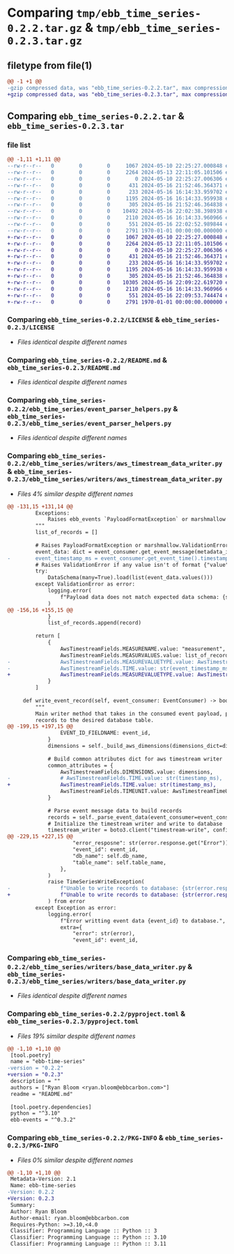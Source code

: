 # Comparing `tmp/ebb_time_series-0.2.2.tar.gz` & `tmp/ebb_time_series-0.2.3.tar.gz`

## filetype from file(1)

```diff
@@ -1 +1 @@
-gzip compressed data, was "ebb_time_series-0.2.2.tar", max compression
+gzip compressed data, was "ebb_time_series-0.2.3.tar", max compression
```

## Comparing `ebb_time_series-0.2.2.tar` & `ebb_time_series-0.2.3.tar`

### file list

```diff
@@ -1,11 +1,11 @@
--rw-r--r--   0        0        0     1067 2024-05-10 22:25:27.000848 ebb_time_series-0.2.2/LICENSE
--rw-r--r--   0        0        0     2264 2024-05-13 22:11:05.101506 ebb_time_series-0.2.2/README.md
--rw-r--r--   0        0        0        0 2024-05-10 22:25:27.006306 ebb_time_series-0.2.2/ebb_time_series/__init__.py
--rw-r--r--   0        0        0      431 2024-05-16 21:52:46.364371 ebb_time_series-0.2.2/ebb_time_series/constants.py
--rw-r--r--   0        0        0      233 2024-05-16 16:14:33.959702 ebb_time_series-0.2.2/ebb_time_series/data_schema.py
--rw-r--r--   0        0        0     1195 2024-05-16 16:14:33.959938 ebb_time_series-0.2.2/ebb_time_series/event_parser_helpers.py
--rw-r--r--   0        0        0      305 2024-05-16 21:52:46.364838 ebb_time_series-0.2.2/ebb_time_series/exceptions.py
--rw-r--r--   0        0        0    10492 2024-05-16 22:02:38.398938 ebb_time_series-0.2.2/ebb_time_series/writers/aws_timestream_data_writer.py
--rw-r--r--   0        0        0     2110 2024-05-16 16:14:33.960966 ebb_time_series-0.2.2/ebb_time_series/writers/base_data_writer.py
--rw-r--r--   0        0        0      551 2024-05-16 22:02:52.989844 ebb_time_series-0.2.2/pyproject.toml
--rw-r--r--   0        0        0     2791 1970-01-01 00:00:00.000000 ebb_time_series-0.2.2/PKG-INFO
+-rw-r--r--   0        0        0     1067 2024-05-10 22:25:27.000848 ebb_time_series-0.2.3/LICENSE
+-rw-r--r--   0        0        0     2264 2024-05-13 22:11:05.101506 ebb_time_series-0.2.3/README.md
+-rw-r--r--   0        0        0        0 2024-05-10 22:25:27.006306 ebb_time_series-0.2.3/ebb_time_series/__init__.py
+-rw-r--r--   0        0        0      431 2024-05-16 21:52:46.364371 ebb_time_series-0.2.3/ebb_time_series/constants.py
+-rw-r--r--   0        0        0      233 2024-05-16 16:14:33.959702 ebb_time_series-0.2.3/ebb_time_series/data_schema.py
+-rw-r--r--   0        0        0     1195 2024-05-16 16:14:33.959938 ebb_time_series-0.2.3/ebb_time_series/event_parser_helpers.py
+-rw-r--r--   0        0        0      305 2024-05-16 21:52:46.364838 ebb_time_series-0.2.3/ebb_time_series/exceptions.py
+-rw-r--r--   0        0        0    10305 2024-05-16 22:09:22.619720 ebb_time_series-0.2.3/ebb_time_series/writers/aws_timestream_data_writer.py
+-rw-r--r--   0        0        0     2110 2024-05-16 16:14:33.960966 ebb_time_series-0.2.3/ebb_time_series/writers/base_data_writer.py
+-rw-r--r--   0        0        0      551 2024-05-16 22:09:53.744474 ebb_time_series-0.2.3/pyproject.toml
+-rw-r--r--   0        0        0     2791 1970-01-01 00:00:00.000000 ebb_time_series-0.2.3/PKG-INFO
```

### Comparing `ebb_time_series-0.2.2/LICENSE` & `ebb_time_series-0.2.3/LICENSE`

 * *Files identical despite different names*

### Comparing `ebb_time_series-0.2.2/README.md` & `ebb_time_series-0.2.3/README.md`

 * *Files identical despite different names*

### Comparing `ebb_time_series-0.2.2/ebb_time_series/event_parser_helpers.py` & `ebb_time_series-0.2.3/ebb_time_series/event_parser_helpers.py`

 * *Files identical despite different names*

### Comparing `ebb_time_series-0.2.2/ebb_time_series/writers/aws_timestream_data_writer.py` & `ebb_time_series-0.2.3/ebb_time_series/writers/aws_timestream_data_writer.py`

 * *Files 4% similar despite different names*

```diff
@@ -131,15 +131,14 @@
         Exceptions:
             Raises ebb_events `PayloadFormatException` or marshmallow `ValidationError` if format does not match expected structure.
         """
         list_of_records = []
 
         # Raises PayloadFormatException or marshmallow.ValidationError if incorrect format
         event_data: dict = event_consumer.get_event_message(metadata_included=False)
-        event_timestamp_ms = event_consumer.get_event_time().timestamp() * 1000
         # Raises ValidationError if any value isn't of format {"value": ___, "units": ___}
         try:
             DataSchema(many=True).load(list(event_data.values()))
         except ValidationError as error:
             logging.error(
                 f"Payload data does not match expected data schema: {str(error)}."
             )
@@ -156,16 +155,15 @@
             }
             list_of_records.append(record)
 
         return [
             {
                 AwsTimestreamFields.MEASURENAME.value: "measurement",
                 AwsTimestreamFields.MEASURVALUES.value: list_of_records,
-                AwsTimestreamFields.MEASUREVALUETYPE.value: AwsTimestreamValueTypes.MULTI.value,
-                AwsTimestreamFields.TIME.value: str(event_timestamp_ms)
+                AwsTimestreamFields.MEASUREVALUETYPE.value: AwsTimestreamValueTypes.MULTI.value
             }
         ]
 
     def write_event_record(self, event_consumer: EventConsumer) -> bool:
         """
         Main writer method that takes in the consumed event payload, parses the data, and writes
         records to the desired database table.
@@ -199,15 +197,15 @@
                 EVENT_ID_FIELDNAME: event_id,
             }
             dimensions = self._build_aws_dimensions(dimensions_dict=dimensions_data)
 
             # Build common attributes dict for aws timestream writer
             common_attributes = {
                 AwsTimestreamFields.DIMENSIONS.value: dimensions,
-                # AwsTimestreamFields.TIME.value: str(timestamp_ms),
+                AwsTimestreamFields.TIME.value: str(timestamp_ms),
                 AwsTimestreamFields.TIMEUNIT.value: AwsTimestreamTimeUnitTypes.MILLISECONDS.value,
             }
 
             # Parse event message data to build records
             records = self._parse_event_data(event_consumer=event_consumer)
             # Initialize the timestream writer and write to database
             timestream_writer = boto3.client("timestream-write", config=config)
@@ -229,15 +227,15 @@
                     "error_resposne": str(error.response.get("Error")),
                     "event_id": event_id,
                     "db_name": self.db_name,
                     "table_name": self.table_name,
                 },
             )
             raise TimeSeriesWriteException(
-                f"Unable to write records to database: {str(error.response.get('Error', error))}. Timestamp: {str(timestamp_ms)}", response=error.response
+                f"Unable to write records to database: {str(error.response.get('Error', error))}", response=error.response
             ) from error
         except Exception as error:
             logging.error(
                 f"Error writting event data {event_id} to database.",
                 extra={
                     "error": str(error),
                     "event_id": event_id,
```

### Comparing `ebb_time_series-0.2.2/ebb_time_series/writers/base_data_writer.py` & `ebb_time_series-0.2.3/ebb_time_series/writers/base_data_writer.py`

 * *Files identical despite different names*

### Comparing `ebb_time_series-0.2.2/pyproject.toml` & `ebb_time_series-0.2.3/pyproject.toml`

 * *Files 19% similar despite different names*

```diff
@@ -1,10 +1,10 @@
 [tool.poetry]
 name = "ebb-time-series"
-version = "0.2.2"
+version = "0.2.3"
 description = ""
 authors = ["Ryan Bloom <ryan.bloom@ebbcarbon.com>"]
 readme = "README.md"
 
 [tool.poetry.dependencies]
 python = "^3.10"
 ebb-events = "^0.3.2"
```

### Comparing `ebb_time_series-0.2.2/PKG-INFO` & `ebb_time_series-0.2.3/PKG-INFO`

 * *Files 0% similar despite different names*

```diff
@@ -1,10 +1,10 @@
 Metadata-Version: 2.1
 Name: ebb-time-series
-Version: 0.2.2
+Version: 0.2.3
 Summary: 
 Author: Ryan Bloom
 Author-email: ryan.bloom@ebbcarbon.com
 Requires-Python: >=3.10,<4.0
 Classifier: Programming Language :: Python :: 3
 Classifier: Programming Language :: Python :: 3.10
 Classifier: Programming Language :: Python :: 3.11
```

